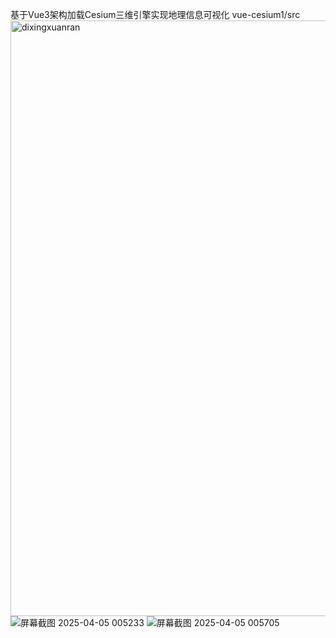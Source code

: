 基于Vue3架构加载Cesium三维引擎实现地理信息可视化
vue-cesium1/src
<img width="953" alt="dixingxuanran" src="https://github.com/user-attachments/assets/e7de9c22-8fae-4c3d-bddf-f3bbfde5148a" />
![屏幕截图 2025-04-05 005233](https://github.com/user-attachments/assets/a353afb9-301c-41de-b73c-394682ca7172)
![屏幕截图 2025-04-05 005705](https://github.com/user-attachments/assets/769797dc-03a3-42f3-b406-3be20c664fe8)
